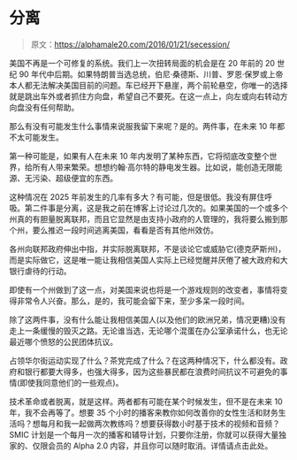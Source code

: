 # 分离

> 原文：<https://alphamale20.com/2016/01/21/secession/>

美国不再是一个可修复的系统。我们上一次扭转局面的机会是在 20 年前的 20 世纪 90 年代中后期。如果特朗普当选总统，伯尼·桑德斯、川普、罗恩·保罗或上帝本人都无法解决美国目前的问题。车已经开下悬崖，两个前轮悬空，你唯一的选择就是跳出车外或者抓住方向盘，希望自己不要死。在这一点上，向左或向右转动方向盘没有任何帮助。

那么有没有可能发生什么事情来说服我留下来呢？是的。两件事，在未来 10 年都不太可能发生。

第一种可能是，如果有人在未来 10 年内发明了某种东西，它将彻底改变整个世界，给所有人带来繁荣。想想约翰·高尔特的静电发生器。比如说，能创造无限能源、无污染、超级便宜的东西。

这种情况在 2025 年前发生的几率有多大？有可能，但是很低。我没有屏住呼吸。第二件事是分离，这是我之前在博客上讨论过几次的。如果美国的一个或多个州真的有胆量脱离联邦，而且它显然是由支持小政府的人管理的，我将要么搬到那个州，要么推迟一段时间逃离美国，看看是否有其他州效仿。

各州向联邦政府伸出中指，并实际脱离联邦，不是谈论它或威胁它(德克萨斯州)，而是实际做它，这是唯一能让我相信美国人实际上已经觉醒并厌倦了被大政府和大银行虐待的行动。

即使有一个州做到了这一点，对美国来说也将是一个游戏规则的改变者，事情将变得非常令人兴奋。那么，是的，我可能会留下来，至少多呆一段时间。

除了这两件事，没有什么能让我相信美国人(以及他们的欧洲兄弟，情况更糟)没有走上一条缓慢的毁灭之路。无论谁当选，无论哪个混蛋在办公室承诺什么，也无论最近哪个愤怒的公民团体抗议。

占领华尔街运动实现了什么？茶党完成了什么？在这两种情况下，什么都没有。政府和银行都要大得多，也强大得多，因为这些暴民都在浪费时间抗议不可避免的事情(即使我同意他们的一些观点)。

技术革命或者脱离，就是这样。两者都有可能在某个时候发生，但不是在未来 10 年，我不会再等了。想要 35 个小时的播客来教你如何改善你的女性生活和财务生活吗？想每月和我一起做两次教练吗？想要获得数小时基于技术的视频和音频？SMIC 计划是一个每月一次的播客和辅导计划，只要你注册，你就可以获得大量独家的、仅限会员的 Alpha 2.0 内容，并且你可以随时取消。详情请点击此处。